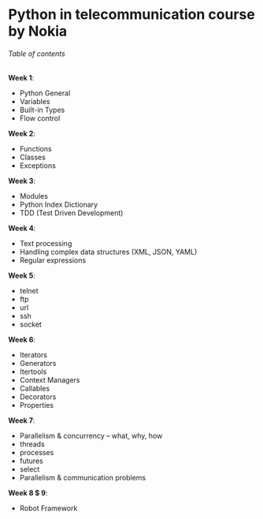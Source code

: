# Python in telecommunication course by Nokia
###### Table of contents

**Week 1**: 
- Python General
- Variables 
- Built-in Types
- Flow control

**Week 2**: 
- Functions
- Classes
- Exceptions

**Week 3**: 
- Modules
- Python Index Dictionary
- TDD (Test Driven Development)

**Week 4**: 
- Text processing
- Handling complex data structures (XML, JSON, YAML)
- Regular expressions

**Week 5**: 
- telnet
- ftp
- url
- ssh
- socket

**Week 6**: 
- Iterators
- Generators
- Itertools
- Context Managers
- Callables
- Decorators
- Properties

**Week 7**: 
- Parallelism & concurrency – what, why, how
- threads
- processes
- futures
- select
- Parallelism & communication problems

**Week 8 $ 9**:  
- Robot Framework 
